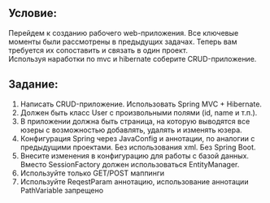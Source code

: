 ## Условие:

Перейдем к созданию рабочего web-приложения. Все ключевые моменты были рассмотрены в предыдущих задачах. Теперь вам требуется их сопоставить и связать в один проект. </br>
Используя наработки по mvc и hibernate соберите CRUD-приложение. </br>

## Задание:

1. Написать CRUD-приложение. Использовать Spring MVC + Hibernate. </br>
2. Должен быть класс User с произвольными полями (id, name и т.п.). </br>
3. В приложении должна быть страница, на которую выводятся все юзеры с возможностью добавлять, удалять и изменять юзера. </br>
4. Конфигурация Spring через JavaConfig и аннотации, по аналогии с предыдущими проектами. Без использования xml. Без Spring Boot. </br>
5. Внесите изменения в конфигурацию для работы с базой данных. Вместо SessionFactory должен использоваться EntityManager. </br>
6. Используйте только GET/POST маппинги </br>
7. Используйте ReqestParam аннотацию, использование аннотации PathVariable запрещено </br>

